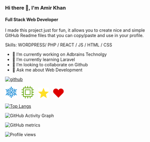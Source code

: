 ### Hi there 👋, I'm Amir Khan
#### Full Stack Web Developer
I made this project just for fun, it allows you to create nice and simple GitHub Readme files that you can copy/paste and use in your profile.

Skills: WORDPRESS/ PHP / REACT / JS / HTML / CSS

- 🔭 I’m currently working on Adbrains Technolgy 
- 🌱 I’m currently learning Laravel 
- 👯 I’m looking to collaborate on Github 
- 💬 Ask me about Web Development 


[<img src='https://cdn.jsdelivr.net/npm/simple-icons@3.0.1/icons/github.svg' alt='github' height='40'>](https://github.com/amiradbrains)  

<a href='https://archiveprogram.github.com/'><img src='https://raw.githubusercontent.com/acervenky/animated-github-badges/master/assets/acbadge.gif' width='40' height='40'></a> <a href='https://docs.github.com/en/developers'><img src='https://raw.githubusercontent.com/acervenky/animated-github-badges/master/assets/devbadge.gif' width='40' height='40'></a> <a href='https://stars.github.com/'><img src='https://raw.githubusercontent.com/acervenky/animated-github-badges/master/assets/starbadge.gif' width='35' height='35'></a> <a href='https://docs.github.com/en/github/supporting-the-open-source-community-with-github-sponsors'><img src='https://raw.githubusercontent.com/acervenky/animated-github-badges/master/assets/sponsorbadge.gif' width='35' height='35'></a> 

[![Top Langs](https://github-readme-stats.vercel.app/api/top-langs/?username=amiradbrains)](https://github.com/anuraghazra/github-readme-stats)

![GitHub Activity Graph](https://activity-graph.herokuapp.com/graph?username=amiradbrains)  

![GitHub metrics](https://metrics.lecoq.io/amiradbrains)  

![Profile views](https://gpvc.arturio.dev/amiradbrains)  

